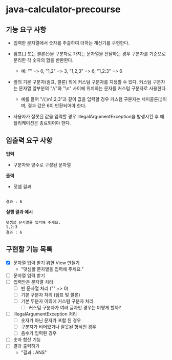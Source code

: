 # java-calculator-precourse

## 기능 요구 사항
- 입력한 문자열에서 숫자를 추출하여 더하는 계산기를 구현한다.

- 쉼표(,) 또는 콜론(:)을 구분자로 가지는 문자열을 전달하는 경우 구분자를 기준으로 분리한 각 숫자의 합을 반환한다.
  - 예: "" => 0, "1,2" => 3, "1,2,3" => 6, "1,2:3" => 6
- 앞의 기본 구분자(쉼표, 콜론) 외에 커스텀 구분자를 지정할 수 있다. 커스텀 구분자는 문자열 앞부분의 "//"와 "\n" 사이에 위치하는 문자를 커스텀 구분자로 사용한다.
  - 예를 들어 "//;\n1;2;3"과 같이 값을 입력할 경우 커스텀 구분자는 세미콜론(;)이며, 결과 값은 6이 반환되어야 한다.
- 사용자가 잘못된 값을 입력할 경우 IllegalArgumentException을 발생시킨 후 애플리케이션은 종료되어야 한다.

## 입출력 요구 사항
**입력**
- 구분자와 양수로 구성된 문자열
  
**출력**
- 덧셈 결과
  
```

결과 : 6

```

**실행 결과 예시**
```
덧셈할 문자열을 입력해 주세요.
1,2:3
결과 : 6
```

## 구현할 기능 목록
- [x] 문자열 입력 받기 위한 View 만들기
  - "덧셈할 문자열을 입력해 주세요."
- [ ] 문자열 입력 받기
- [ ] 입력받은 문자열 처리
  - [ ] 빈 문자열 처리 ("" => 0)
  - [ ] 기본 구분자 처리 (쉼표 및 콜론)
  - [ ] 기본 두분자 이외에 커스텀 구분자 처리
    - [ ] 커스텀 구분자가 여러 글자인 경우는 어떻게 할까?
- [ ] IllegalArgumentException 처리
  - [ ] 숫자가 아닌 문자가 포함 된 경우
  - [ ] 구분자가 비어있거나 잘못된 형식인 경우
  - [ ] 음수가 입력된 경우
- [ ] 숫자 합산 기능
- [ ] 결과 출력하기
  - "결과 : ANS"
